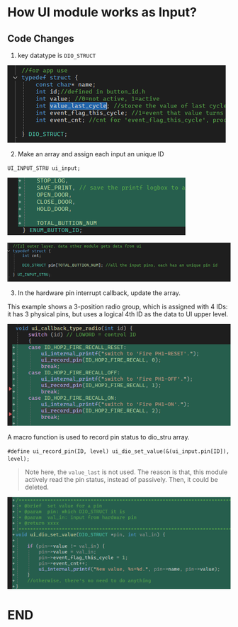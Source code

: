 # How UI module works as Input?




## Code Changes

1. key datatype is `DIO_STRUCT`

![1](image.png)

2. Make an array and assign each input an unique ID

`UI_INPUT_STRU ui_input;`

![2](image-1.png)

![3](image-2.png)


3. In the hardware pin interrupt callback, update the array.

This example shows a 3-position radio group, which is assigned with 4 IDs: it has 3 physical pins, but uses a logical 4th ID as the data to UI upper level. 

![4](image-4.png)

A macro function is used to record pin status to dio_stru array.

`#define ui_record_pin(ID, level) ui_dio_set_value(&(ui_input.pin[ID]), level);`

> Note here, the `value_last` is not used. The reason is that, this module actively read the pin status, instead of passively. Then, it could be deleted.

![5](image-5.png)


# END
